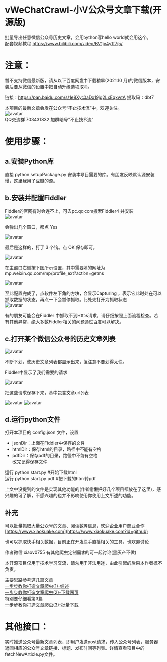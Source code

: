 # vWeChatCrawl-小V公众号文章下载(开源版)
批量导出任意微信公众号历史文章，会用python写hello world就会用这个。  
配套视频教程 https://www.bilibili.com/video/BV1jv4y1f7j5/

# 注意：
暂不支持微信最新版，请从以下百度网盘中下载稍早(2021.10 月)的微信版本，安装后要从微信的设置中把自动升级选项取消。

链接：https://pan.baidu.com/s/1e8Xyc0aDx19jg2LxEqxwtA
提取码：dbt7 

本项目的最新文章会发在公众号“不止技术流”中，欢迎关注。  
![avatar](https://www.xiaokuake.com/p/wp-content/uploads/2019/08/2019081511223334.jpeg)  
QQ交流群 703431832  加群暗号"不止技术流"  


# 使用步骤：  
## a.安装Python库
直接 python setupPackage.py 安装本项目需要的库。有朋友反映默认源安装慢，这里我用了豆瓣的源。  
## b.安装并配置Fiddler  
Fiddler的官网有时会连不上，可去pc.qq.com搜索Fiddler4  并安装  
![avatar](http://img1.xiaokuake.com/p/wp-content/uploads/2019/08/2019080602070412.png)  

会弹出几个窗口，都点 Yes  

![avatar](http://img1.xiaokuake.com/p/wp-content/uploads/2019/08/2019080602072832.png)  

最后是这样的，打了 3 个钩。点 OK 保存即可。  

![avatar](http://img1.xiaokuake.com/p/wp-content/uploads/2019/08/2019080602075168.png)  

在主窗口右侧按下图所示设置，其中需要填的网址为 mp.weixin.qq.com/mp/profile_ext?action=getms

![avatar](http://img1.xiaokuake.com/p/wp-content/uploads/2019/08/201908060209546.png)  


至此配置完成了，点软件左下角的方块，会显示Capturing ，表示它此时处在可以抓取数据的状态，再点一下会暂停抓取。此处先打开为抓取状态  
![avatar](http://img1.xiaokuake.com/p/wp-content/uploads/2019/08/2019080602082132.png)  

有的朋友可能会在Fiddler 中抓取不到Https请求，请仔细按照上面流程检查。若有其他异常，绝大多数Fiddler相关的问题通过百度可以解决。

## c.打开某个微信公众号的历史文章列表
![avatar](http://img1.xiaokuake.com/p/wp-content/uploads/2019/08/2019080602060364.png) 

不断下划，使历史文章列表都显示出来，但注意不要划得太快。  

Fiddler中显示了我们需要的请求  

![avatar](http://img1.xiaokuake.com/p/wp-content/uploads/2019/08/2019080602101979.png) 

把这些请求保存下来，基中包含文章url列表  

![avatar](http://img1.xiaokuake.com/p/wp-content/uploads/2019/08/2019080602105916.png) 
![avatar](http://img1.xiaokuake.com/p/wp-content/uploads/2019/08/2019080602105929.png) 

## d.运行python文件
打开本项目的 config.json 文件，设置  
- jsonDir：上面在Fiddler中保存的文件  
- htmlDir：保存html的目录，路径中不能有空格  
- pdfDir：保存pdf的目录，路径中不能有空格  
改完记得保存文件  



运行 python start.py      #开始下载html  
运行 python start.py pdf  #把下载的html转pdf  

上文中没提到的文件是实现其他功能的(作者偷懒把好几个项目都放在了这里)，感兴趣的可了解，不感兴趣的也并不影响使用你使用上文所述的功能。

## 补充

可以批量抓取大量公众号的文章、阅读数等信息，欢迎企业用户商业合作 [https://www.xiaokuake.com](https://www.xiaokuake.com?id=github)   

也可以抓取快手相关数据，目前正在开发快手直播相关的工具，也欢迎讨论

作者微信 xiaov0755 有其他爬虫定制需求的可一起讨论(黑灰产不做)

本开源项目仅用于技术学习交流，请勿用于非法用途，由此引起的后果本作者概不负责。


主要思路参考这几篇文章  
[一步步教你打造文章爬虫(1)-综述](https://mp.weixin.qq.com/s?__biz=MzAxMDM4MTA2MA==&mid=2455304602&idx=1&sn=4beadc781c44c17cb4451b579d077c45&chksm=8cfd6bf1bb8ae2e7d5a9f1a66696dd12e260ac7919c7bebe317af81e90bd25591ba286da1f0f&token=2137480545&lang=zh_CN#rd)  
[一步步教你打造文章爬虫(2)-下载网页](https://mp.weixin.qq.com/s?__biz=MzAxMDM4MTA2MA==&mid=2455304609&idx=1&sn=b7496563aab42e92060bd68936bc4212&chksm=8cfd6bcabb8ae2dc606b060fecf3f837177e3ef22a05a30ee28ebefd75c6677b29df3e426692&token=2137480545&lang=zh_CN#rd)  
特别要仔细看第3篇  
[一步步教你打造文章爬虫(3)-批量下载
](https://mp.weixin.qq.com/s?__biz=MzAxMDM4MTA2MA==&mid=2455304632&idx=1&sn=d0a1f6ef7e5d4356d17219a2b79f65d4&chksm=8cfd6bd3bb8ae2c532f901e11aa4b080c19f16626f0dceb291fcb8270e2d7689d7b97d232683&token=2137480545&lang=zh_CN#rd)  

# 其他接口：
实时推送公众号最新文章列表，即用户发送post请求，传入公众号列表，服务器返回相应的公众号文章链接、标题、发布时间等列表。详情查看项目中的 fetchNewArticle.py文件。

